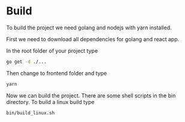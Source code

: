 # 
# Build
To build the project we need golang and nodejs with yarn installed.

First we need to download all dependencies for golang and react app.

In the root folder of your project type
```sh
go get -d ./...
```

Then change to frontend folder and type
```sh
yarn
```

Now we can build the project. There are some shell scripts in the bin directory.
To build a linux build type
```sh
bin/build_linux.sh
```

 



